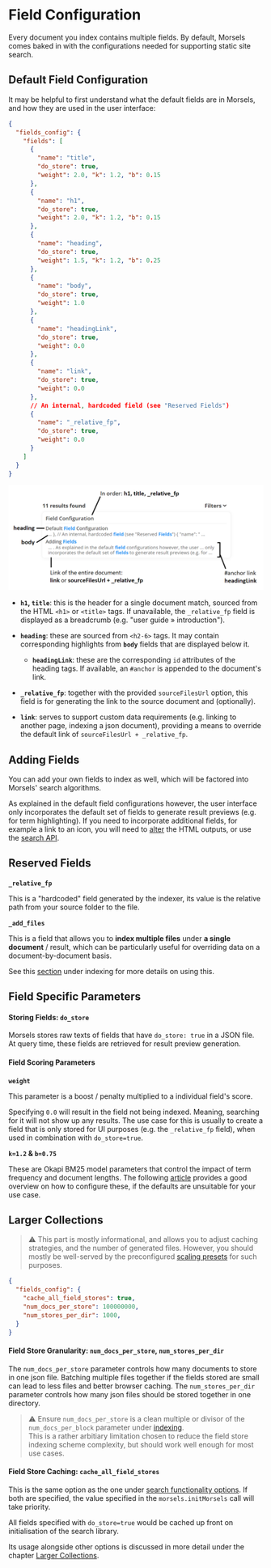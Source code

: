 # Field Configuration

Every document you index contains multiple fields. By default, Morsels comes baked in with the configurations needed for supporting static site search.

## Default Field Configuration

It may be helpful to first understand what the default fields are in Morsels, and how they are used in the user interface:

```json
{
  "fields_config": {
    "fields": [
      {
        "name": "title",
        "do_store": true,
        "weight": 2.0, "k": 1.2, "b": 0.15
      },
      {
        "name": "h1",
        "do_store": true,
        "weight": 2.0, "k": 1.2, "b": 0.15
      },
      {
        "name": "heading",
        "do_store": true,
        "weight": 1.5, "k": 1.2, "b": 0.25
      },
      {
        "name": "body",
        "do_store": true,
        "weight": 1.0
      },
      {
        "name": "headingLink",
        "do_store": true,
        "weight": 0.0
      },
      {
        "name": "link",
        "do_store": true,
        "weight": 0.0
      },
      // An internal, hardcoded field (see "Reserved Fields")
      {
        "name": "_relative_fp",
        "do_store": true,
        "weight": 0.0
      }
    ]
  }
}
```


<img alt="annotation for fields" src="../images/fields_annotated.png" />

- **`h1`, `title`**: this is the header for a single document match, sourced from the HTML `<h1>` or `<title>` tags. If unavailable, the `_relative_fp` field is displayed as a breadcrumb (e.g. "user guide » introduction").

- **`heading`**: these are sourced from `<h2-6>` tags. It may contain corresponding highlights from **`body`** fields that are displayed below it.

  - **`headingLink`**: these are the corresponding `id` attributes of the heading tags. If available, an `#anchor` is appended to the document's link.

- **`_relative_fp`**: together with the provided `sourceFilesUrl` option, this field is for generating the link to the source document and (optionally).

- **`link`**: serves to support custom data requirements (e.g. linking to another page, indexing a json document), providing a means to override the default link of `sourceFilesUrl + _relative_fp`.

## Adding Fields

You can add your own fields to index as well, which will be factored into Morsels' search algorithms.

As explained in the default field configurations however, the user interface only incorporates the default set of fields to generate result previews (e.g. for term highlighting). If you need to incorporate additional fields, for example a link to an icon, you will need to [alter](../search_configuration_renderers.md#rendering-search-results) the HTML outputs, or use the [search API](../search_api.md).

## Reserved Fields

**`_relative_fp`**

This is a "hardcoded" field generated by the indexer, its value is the relative path from your source folder to the file.

**`_add_files`**

This is a field that allows you to **index multiple files** under **a single document** / result, which can be particularly useful for overriding data on a document-by-document basis.

See this [section](./indexing.md#indexing-multiple-files-under-one-document) under indexing for more details on using this.

## Field Specific Parameters

#### Storing Fields: **`do_store`**

Morsels stores raw texts of fields that have `do_store: true` in a JSON file.
At query time, these fields are retrieved for result preview generation.

#### Field Scoring Parameters

**`weight`**

This parameter is a boost / penalty multiplied to a individual field's score.

Specifying `0.0` will result in the field not being indexed. Meaning, searching for it will not show up any results. The use case for this is usually to create a field that is only stored for UI purposes (e.g. the `_relative_fp` field), when used in combination with `do_store=true`.

**`k=1.2` & `b=0.75`**

These are Okapi BM25 model parameters that control the impact of term frequency and document lengths. The following [article](https://www.elastic.co/guide/en/elasticsearch/guide/current/pluggable-similarites.html#bm25-tunability) provides a good overview on how to configure these, if the defaults are unsuitable for your use case.


## Larger Collections

> ⚠️ This part is mostly informational, and allows you to adjust caching strategies, and the number of generated files. However, you should mostly be well-served by the preconfigured [scaling presets](./larger_collections.md) for such purposes.

```json
{
  "fields_config": {
    "cache_all_field_stores": true,
    "num_docs_per_store": 100000000,
    "num_stores_per_dir": 1000,
  }
}
```

#### Field Store Granularity: **`num_docs_per_store`, `num_stores_per_dir`**

The `num_docs_per_store` parameter controls how many documents to store in one json file. Batching multiple files together if the fields stored are small can lead to less files and better browser caching. The `num_stores_per_dir` parameter controls how many json files should be stored together in one directory.

> ⚠️ Ensure `num_docs_per_store` is a clean multiple or divisor of the `num_docs_per_block` parameter under [indexing](./indexing.md).<br>
> This is a rather arbitiary limitation chosen to reduce the field store indexing scheme complexity,
> but should work well enough for most use cases.

#### Field Store Caching: **`cache_all_field_stores`**

This is the same option as the one under [search functionality options](../search_configuration.md#search-functionality-options).
If both are specified, the value specified in the `morsels.initMorsels` call will take priority.

All fields specified with `do_store=true` would be cached up front on initialisation of the search library.

Its usage alongside other options is discussed in more detail under the chapter [Larger Collections](larger_collections.md).
